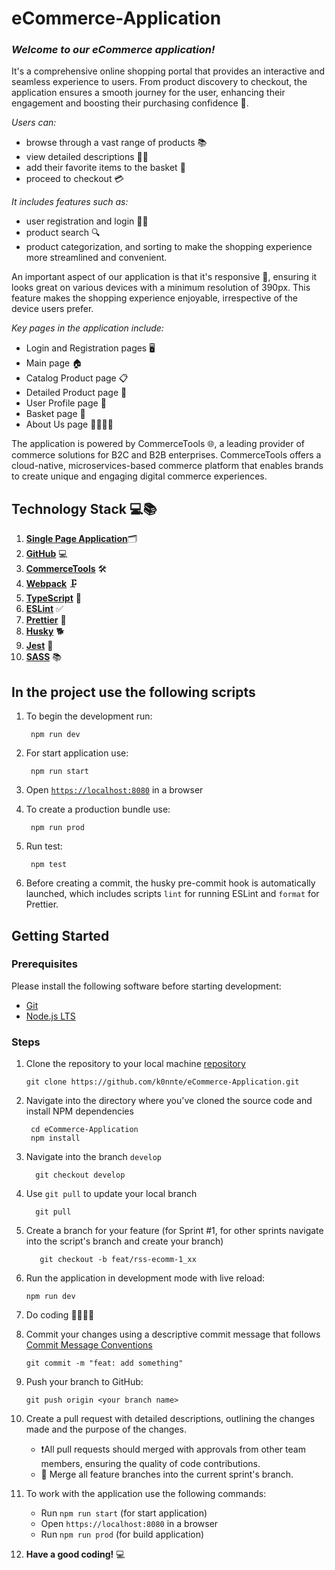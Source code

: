 # eCommerce-Application

### **_Welcome to our eCommerce application!_**

It's a comprehensive online shopping portal that provides an interactive and seamless experience to users. From product discovery to checkout, the application ensures a smooth journey for the user, enhancing their engagement and boosting their purchasing confidence 🏪.

_Users can:_

- browse through a vast range of products 📚
- view detailed descriptions 👗👟
- add their favorite items to the basket 🛒
- proceed to checkout 💳

_It includes features such as:_

- user registration and login 📝🔐
- product search 🔍
- product categorization, and sorting to make the shopping experience more streamlined and convenient.

An important aspect of our application is that it's responsive 📲, ensuring it looks great on various devices with a minimum resolution of 390px. This feature makes the shopping experience enjoyable, irrespective of the device users prefer.

_Key pages in the application include:_

- Login and Registration pages 🖥️
- Main page 🏠
- Catalog Product page 📋
- Detailed Product page 🔎
- User Profile page 👤
- Basket page 🛒
- About Us page 🙋‍♂️🙋‍♀️

The application is powered by CommerceTools 🌐, a leading provider of commerce solutions for B2C and B2B enterprises. CommerceTools offers a cloud-native, microservices-based commerce platform that enables brands to create unique and engaging digital commerce experiences.

## Technology Stack 💻📚

1. [**Single Page Application**](https://developer.mozilla.org/en-US/docs/Glossary/SPA)🗂️
2. [**GitHub**](https://help.github.com/en/articles/create-a-repo) 💻
3. [**CommerceTools**](https://docs.commercetools.com/docs) 🛠️
4. [**Webpack**](https://webpack.js.org/guides/getting-started/) 🗜️
5. [**TypeScript**](https://www.typescriptlang.org/docs/handbook/typescript-tooling-in-5-minutes.html) 📏
6. [**ESLint**](https://eslint.org/docs/user-guide/getting-started) ✅
7. [**Prettier**](https://prettier.io/docs/en/index.html) 🎨
8. [**Husky**](https://github.com/typicode/husky#readme) 🐕
9. [**Jest**](https://jestjs.io/docs/getting-started) 🧪
10. [**SASS**](https://sass-lang.com/guide/) 📚

## In the project use the following scripts

1. To begin the development run:

   ```command-line
    npm run dev
   ```

2. For start application use:

   ```command-line
    npm run start
   ```

3. Open [`https://localhost:8080`](https://localhost:8080) in a browser

4. To create a production bundle use:

   ```command-line
    npm run prod
   ```

5. Run test:

   ```command-line
    npm test
   ```

6. Before creating a commit, the husky pre-commit hook is automatically launched, which includes scripts `lint` for running ESLint and `format` for Prettier.

## Getting Started

### Prerequisites

Please install the following software before starting development:

- [Git](https://git-scm.com/downloads)
- [Node.js LTS](https://nodejs.org/en/download/)

### Steps

1. Clone the repository to your local machine [repository](https://github.com/k0nnte/eCommerce-Application)

   ```command-line
   git clone https://github.com/k0nnte/eCommerce-Application.git
   ```

2. Navigate into the directory where you've cloned the source code and install NPM dependencies

   ```command-line
    cd eCommerce-Application
    npm install
   ```

3. Navigate into the branch `develop`

   ```command-line
     git checkout develop
   ```

4. Use `git pull` to update your local branch

   ```command-line
     git pull
   ```

5. Create a branch for your feature (for Sprint #1, for other sprints navigate into the script's branch and create your branch)

   ```command-line
      git checkout -b feat/rss-ecomm-1_xx
   ```

6. Run the application in development mode with live reload:

   ```command-line
   npm run dev
   ```

7. Do coding 👩‍💻👨‍💻

8. Commit your changes using a descriptive commit message that follows [Commit Message Conventions](https://docs.rs.school/#/git-convention)

   ```command-line
   git commit -m "feat: add something"
   ```

9. Push your branch to GitHub:

   ```command-line
   git push origin <your branch name>
   ```

10. Create a pull request with detailed descriptions, outlining the changes made and the purpose of the changes.

    - ❗All pull requests should merged with approvals from other team members, ensuring the quality of code contributions.
    - 🔄 Merge all feature branches into the current sprint's branch.

11. To work with the application use the following commands:

    - Run `npm run start` (for start application)
    - Open `https://localhost:8080` in a browser
    - Run `npm run prod` (for build application)

12. **Have a good coding!** 💻
